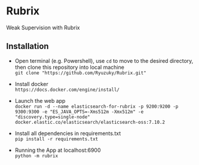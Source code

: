 # Rubrix #
Weak Supervision with Rubrix

## Installation ## 

- Open terminal (e.g. Powershell), use `cd` to move to the desired directory, then clone this repository into local machine  
`git clone "https://github.com/Ryuzuky/Rubrix.git"`  

- Install docker  
`https://docs.docker.com/engine/install/`

 - Launch the web app  
`docker run -d --name elasticsearch-for-rubrix -p 9200:9200 -p 9300:9300 -e "ES_JAVA_OPTS=-Xms512m -Xmx512m" -e "discovery.type=single-node" docker.elastic.co/elasticsearch/elasticsearch-oss:7.10.2`  

- Install all dependencies in requirements.txt  
`pip install -r requirements.txt`  

- Running the App at localhost:6900  
`python -m rubrix`

